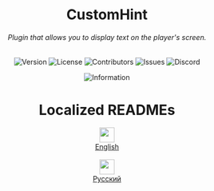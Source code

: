 <h1 align="center">CustomHint</h1>
<h6 align="center">Plugin that allows you to display text on the player's screen. </h6>
<div align="center">
  
![Version](https://img.shields.io/github/v/release/BTF-SCPSL/CustomHint?label=Version)
![License](https://img.shields.io/github/license/BTF-SCPSL/CustomHint?label=License)
![Contributors](https://img.shields.io/github/contributors/BTF-SCPSL/CustomHint?label=Contributors)
![Issues](https://img.shields.io/github/issues/BTF-SCPSL/CustomHint?label=Issues)
![Discord](https://img.shields.io/discord/755677851554152508?label=Discord)  

</div>

<div align="center">
  
![Information](https://repobeats.axiom.co/api/embed/aa7588e5eac40914af302a99b6d146413eb22c41.svg "Repobeats analytics image")

</div>
<h1 align="center">
Localized READMEs
</h1>
<div align="center">
  <div>
    <img src="https://flagsapi.com/US/flat/64.png" height=30>
    <br>
    <a href="https://github.com/BTF-SCPSL/CustomHint/blob/master/READMEENG.md">English</a>
  </div>
  <br>
  <div>
    <img src="https://flagsapi.com/RU/flat/64.png" height=30>
    <br>
    <a href="https://github.com/BTF-SCPSL/CustomHint/blob/master/READMERUS.md">Русский</a>
  </div>
</div>
